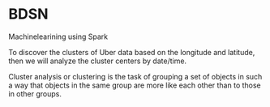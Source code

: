 # BDSN
Machinelearining using Spark

To discover the clusters of Uber data based on the longitude and latitude, then we will analyze the cluster centers by date/time.

Cluster analysis or clustering is the task of grouping a set of objects in such a way that objects in the same group are more like each other than to those in other groups.
